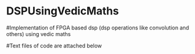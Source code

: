 # DSPUsingVedicMaths

#Implementation of  FPGA based dsp (dsp operations like convolution and others) using vedic maths
 
#Text files of code are attached below


